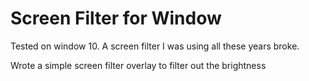 # Screen Filter for Window

Tested on window 10. 
A screen filter I was using all these years broke.

Wrote a simple screen filter overlay to filter out the brightness
